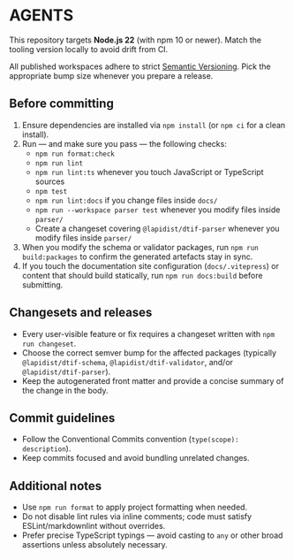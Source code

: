 # AGENTS

This repository targets **Node.js 22** (with npm 10 or newer). Match the tooling version locally to avoid drift from CI.

All published workspaces adhere to strict [Semantic Versioning](https://semver.org/). Pick the appropriate bump size whenever you
prepare a release.

## Before committing

1. Ensure dependencies are installed via `npm install` (or `npm ci` for a clean install).
2. Run — and make sure you pass — the following checks:
   - `npm run format:check`
   - `npm run lint`
   - `npm run lint:ts` whenever you touch JavaScript or TypeScript sources
   - `npm test`
   - `npm run lint:docs` if you change files inside `docs/`
   - `npm run --workspace parser test` whenever you modify files inside `parser/`
   - Create a changeset covering `@lapidist/dtif-parser` whenever you modify files inside `parser/`
3. When you modify the schema or validator packages, run `npm run build:packages` to confirm the generated artefacts stay in sync.
4. If you touch the documentation site configuration (`docs/.vitepress`) or content that should build statically, run `npm run docs:build` before submitting.

## Changesets and releases

- Every user-visible feature or fix requires a changeset written with `npm run changeset`.
- Choose the correct semver bump for the affected packages (typically `@lapidist/dtif-schema`, `@lapidist/dtif-validator`, and/or `@lapidist/dtif-parser`).
- Keep the autogenerated front matter and provide a concise summary of the change in the body.

## Commit guidelines

- Follow the Conventional Commits convention (`type(scope): description`).
- Keep commits focused and avoid bundling unrelated changes.

## Additional notes

- Use `npm run format` to apply project formatting when needed.
- Do not disable lint rules via inline comments; code must satisfy ESLint/markdownlint without overrides.
- Prefer precise TypeScript typings — avoid casting to `any` or other broad assertions unless absolutely necessary.
